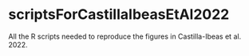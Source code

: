# scriptsForCastillaIbeasEtAl2022

All the R scripts needed to reproduce the figures in Castilla-Ibeas et al. 2022.
